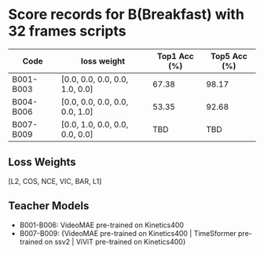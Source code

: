 # Score records for B(Breakfast) with 32 frames scripts

| Code | loss weight | Top1 Acc (%) | Top5 Acc (%) |
|------|-------------|---------------|---------------|
| B001-B003 | [0.0, 0.0, 0.0, 0.0, 1.0, 0.0] | 67.38 | 98.17 |
| B004-B006 | [0.0, 0.0, 0.0, 0.0, 0.0, 1.0] | 53.35 | 92.68 |
| B007-B009 | [0.0, 1.0, 0.0, 0.0, 0.0, 0.0] | TBD | TBD |

## Loss Weights

[L2, COS, NCE, VIC, BAR, L1]

## Teacher Models

- B001-B006: VideoMAE pre-trained on Kinetics400
- B007-B009: {VideoMAE pre-trained on Kinetics400 | TimeSformer pre-trained on ssv2 | ViViT pre-trained on Kinetics400}